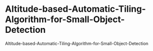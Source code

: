 # Altitude-based-Automatic-Tiling-Algorithm-for-Small-Object-Detection
Altitude-based-Automatic-Tiling-Algorithm-for-Small-Object-Detection

